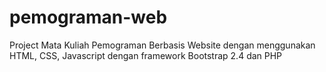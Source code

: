# pemograman-web
Project Mata Kuliah Pemograman Berbasis Website dengan menggunakan HTML, CSS, Javascript dengan framework Bootstrap 2.4 dan PHP
